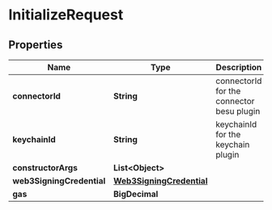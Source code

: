 

# InitializeRequest


## Properties

| Name | Type | Description | Notes |
|------------ | ------------- | ------------- | -------------|
|**connectorId** | **String** | connectorId for the connector besu plugin |  |
|**keychainId** | **String** | keychainId for the keychain plugin |  |
|**constructorArgs** | **List&lt;Object&gt;** |  |  |
|**web3SigningCredential** | [**Web3SigningCredential**](Web3SigningCredential.md) |  |  |
|**gas** | **BigDecimal** |  |  [optional] |



